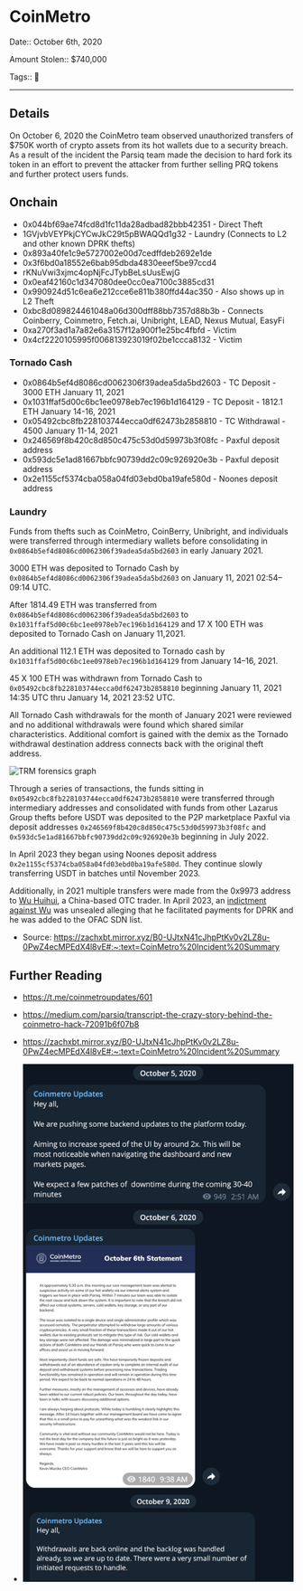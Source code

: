 # CoinMetro

Date:: October 6th, 2020

Amount Stolen:: $740,000

Tags:: 🔑

---

## Details

On October 6, 2020 the CoinMetro team observed unauthorized transfers of $750K worth of crypto assets from its hot wallets due to a security breach. As a result of the incident the Parsiq team made the decision to hard fork its token in an effort to prevent the attacker from further selling PRQ tokens and further protect users funds.


## Onchain

- 0x044bf69ae74fcd8d1fc11da28adbad82bbb42351 - Direct Theft
- 1GVjvbVEYPkjCYCwJkC29t5pBWAQQd1g32 - Laundry (Connects to L2 and other known DPRK thefts)
- 0x893a40fe1c9e5727002e00d7cedffdeb2692e1de
- 0x3f6bd0a18552e6bab95dbda4830eeef5be97ccd4
- rKNuVwi3xjmc4opNjFcJTybBeLsUusEwjG
- 0x0eaf42160c1d347080dee0cc0ea7100c3885cd31
- 0x990924d51c6ea6e212cce6e811b380ffd44ac350 - Also shows up in L2 Theft
- 0xbc8d089824461048a06d300dff88bb7357d88b3b - Connects Coinberry, Coinmetro, Fetch.ai, Unibright, LEAD, Nexus Mutual, EasyFi
- 0xa270f3ad1a7a82e6a3157f12a900f1e25bc4fbfd - Victim
- 0x4cf2220105995f006813923019f02be1ccca8132 - Victim 

### Tornado Cash

- 0x0864b5ef4d8086cd0062306f39adea5da5bd2603 - TC Deposit - 3000 ETH January 11, 2021
- 0x1031ffaf5d00c6bc1ee0978eb7ec196b1d164129 - TC Deposit - 1812.1 ETH January 14-16, 2021
- 0x05492cbc8fb228103744ecca0df62473b2858810 - TC Withdrawal - 4500 January 11-14, 2021
- 0x246569f8b420c8d850c475c53d0d59973b3f08fc - Paxful deposit address
- 0x593dc5e1ad81667bbfc90739dd2c09c926920e3b - Paxful deposit address
- 0x2e1155cf5374cba058a04fd03ebd0ba19afe580d - Noones deposit address


### Laundry

Funds from thefts such as CoinMetro, CoinBerry, Unibright, and individuals were transferred through intermediary wallets before consolidating in `0x0864b5ef4d8086cd0062306f39adea5da5bd2603` in early January 2021.

3000 ETH was deposited to Tornado Cash by `0x0864b5ef4d8086cd0062306f39adea5da5bd2603` on January 11, 2021 02:54–09:14 UTC.

After 1814.49 ETH was transferred from `0x0864b5ef4d8086cd0062306f39adea5da5bd2603` to `0x1031ffaf5d00c6bc1ee0978eb7ec196b1d164129` and 17 X 100 ETH was deposited to Tornado Cash on January 11,2021.

An additional 112.1 ETH was deposited to Tornado cash by `0x1031ffaf5d00c6bc1ee0978eb7ec196b1d164129` from January 14–16, 2021.

45 X 100 ETH was withdrawn from Tornado Cash to `0x05492cbc8fb228103744ecca0df62473b2858810` beginning January 11, 2021 14:35 UTC thru January 14, 2021 23:52 UTC.

All Tornado Cash withdrawals for the month of January 2021 were reviewed and no additional withdrawals were found which shared similar characteristics. Additional comfort is gained with the demix as the Tornado withdrawal destination address connects back with the original theft address.

![TRM forensics graph](https://zachxbt.mirror.xyz/_next/image?url=https%3A%2F%2Fimages.mirror-media.xyz%2Fpublication-images%2FmDZpreD7D-Brv2SeNgSKi.png&w=3840&q=75)

Through a series of transactions, the funds sitting in `0x05492cbc8fb228103744ecca0df62473b2858810` were transferred through intermediary addresses and consolidated with funds from other Lazarus Group thefts before USDT was deposited to the P2P marketplace Paxful via deposit addresses `0x246569f8b420c8d850c475c53d0d59973b3f08fc` and `0x593dc5e1ad81667bbfc90739dd2c09c926920e3b` beginning in July 2022. 

In April 2023 they began using Noones deposit address `0x2e1155cf5374cba058a04fd03ebd0ba19afe580d`. They continue slowly transferring USDT in batches until November 2023.

Additionally, in 2021 multiple transfers were made from the 0x9973 address to [Wu Huihui](https://sanctionssearch.ofac.treas.gov/Details.aspx?id=42496), a China-based OTC trader. In April 2023, an [indictment against Wu](https://www.justice.gov/opa/pr/north-korean-foreign-trade-bank-representative-charged-crypto-laundering-conspiracies) was unsealed alleging that he facilitated payments for DPRK and he was added to the OFAC SDN list.

- Source: https://zachxbt.mirror.xyz/B0-UJtxN41cJhpPtKv0v2LZ8u-0PwZ4ecMPEdX4l8vE#:~:text=CoinMetro%20Incident%20Summary


## Further Reading

- https://t.me/coinmetroupdates/601
- https://medium.com/parsiq/transcript-the-crazy-story-behind-the-coinmetro-hack-72091b6f07b8
- https://zachxbt.mirror.xyz/B0-UJtxN41cJhpPtKv0v2LZ8u-0PwZ4ecMPEdX4l8vE#:~:text=CoinMetro%20Incident%20Summary

- ![](../images/2020-10-05_Coinmetro.png)


